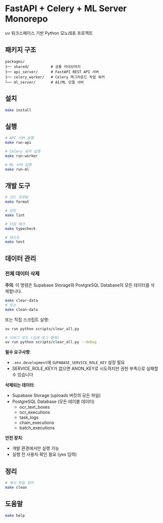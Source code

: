 # FastAPI + Celery + ML Server Monorepo

uv 워크스페이스 기반 Python 모노레포 프로젝트

## 패키지 구조

```
packages/
├── shared/          # 공통 라이브러리
├── api_server/      # FastAPI REST API 서버
├── celery_worker/   # Celery 백그라운드 작업 워커
└── ml_server/       # AI/ML 모델 서버
```

## 설치

```bash
make install
```

## 실행

```bash
# API 서버 실행
make run-api

# Celery 워커 실행
make run-worker

# ML 서버 실행
make run-ml
```

## 개발 도구

```bash
# 코드 포맷팅
make format

# 린트
make lint

# 타입 체크
make typecheck

# 테스트
make test
```

## 데이터 관리

### 전체 데이터 삭제

**주의**: 이 명령은 Supabase Storage와 PostgreSQL Database의 모든 데이터를 삭제합니다.

```bash
make clear-data
# 또는
make clean-data
```

또는 직접 스크립트 실행:

```bash
uv run python scripts/clear_all.py

# 디버그 모드 (상세 로그 출력)
uv run python scripts/clear_all.py --debug
```

**필수 요구사항**:
- `.env.development`에 `SUPABASE_SERVICE_ROLE_KEY` 설정 필요
- SERVICE_ROLE_KEY가 없으면 ANON_KEY로 시도하지만 권한 부족으로 실패할 수 있습니다

**삭제되는 데이터**:
- Supabase Storage (uploads 버킷의 모든 파일)
- PostgreSQL Database (모든 테이블 데이터)
  - ocr_text_boxes
  - ocr_executions
  - task_logs
  - chain_executions
  - batch_executions

**안전 장치**:
- 개발 환경에서만 실행 가능
- 실행 전 사용자 확인 필요 (yes 입력)

## 정리

```bash
# 캐시 파일 정리
make clean
```

## 도움말

```bash
make help
```
